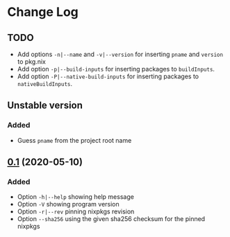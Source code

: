 # Change Log

## TODO

- Add options `-n|--name` and `-v|--version` for inserting `pname` and
  `version` to pkg.nix
- Add option `-p|--build-inputs` for inserting packages to `buildInputs`.
- Add option `-P|--native-build-inputs` for inserting packages to
  `nativeBuildInputs`.

## Unstable version

### Added

- Guess `pname` from the project root name

## [0.1](https://github.com/mnacamura/nixify/tree/0.1) (2020-05-10)

### Added

- Option `-h|--help` showing help message
- Option `-V` showing program version
- Option `-r|--rev` pinning nixpkgs revision
- Option `--sha256` using the given sha256 checksum for the pinned nixpkgs
